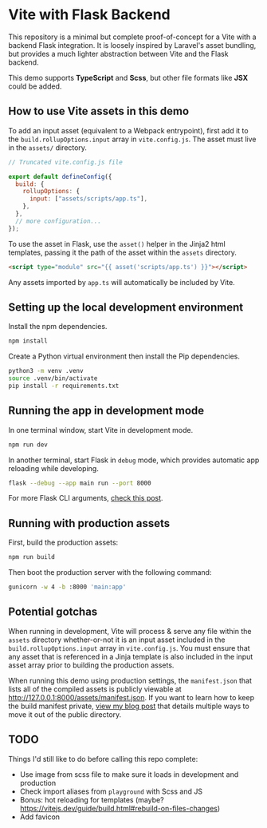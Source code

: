 # Vite with Flask Backend

This repository is a minimal but complete proof-of-concept for a Vite with a backend Flask integration. It is loosely inspired by Laravel's asset bundling, but provides a much lighter abstraction between Vite and the Flask backend.

This demo supports **TypeScript** and **Scss**, but other file formats like **JSX** could be added.

## How to use Vite assets in this demo

To add an input asset (equivalent to a Webpack entrypoint), first add it to the `build.rollupOptions.input` array in `vite.config.js`. The asset must live in the `assets/` directory.

```js
// Truncated vite.config.js file

export default defineConfig({
  build: {
    rollupOptions: {
      input: ["assets/scripts/app.ts"],
    },
  },
  // more configuration...
});
```

To use the asset in Flask, use the `asset()` helper in the Jinja2 html templates, passing it the path of the asset within the `assets` directory.

```html
<script type="module" src="{{ asset('scripts/app.ts') }}"></script>
```

Any assets imported by `app.ts` will automatically be included by Vite.

## Setting up the local development environment

Install the npm dependencies.

```sh
npm install
```

Create a Python virtual environment then install the Pip dependencies.

```sh
python3 -m venv .venv
source .venv/bin/activate
pip install -r requirements.txt
```

## Running the app in development mode

In one terminal window, start Vite in development mode.

```sh
npm run dev
```

In another terminal, start Flask in `debug` mode, which provides automatic app reloading while developing.

```sh
flask --debug --app main run --port 8000
```

For more Flask CLI arguments, [check this post](https://geekpython.medium.com/how-to-run-flask-app-from-the-command-line-in-windows-4b9865059a9c).

## Running with production assets

First, build the production assets:

```sh
npm run build
```

Then boot the production server with the following command:

```sh
gunicorn -w 4 -b :8000 'main:app'
```

## Potential gotchas

When running in development, Vite will process & serve any file within the `assets` directory whether-or-not it is an input asset included in the `build.rollupOptions.input` array in `vite.config.js`. You must ensure that any asset that is referenced in a Jinja template is also included in the input asset array prior to building the production assets.

When running this demo using production settings, the `manifest.json` that lists all of the compiled assets is publicly viewable at http://127.0.0.1:8000/assets/manifest.json. If you want to learn how to keep the build manifest private, [view my blog post](https://dev.to/tylerlwsmith/move-manifestjson-to-outdirs-parent-directory-in-vite-5-5fpf) that details multiple ways to move it out of the public directory.

## TODO

Things I'd still like to do before calling this repo complete:

- Use image from scss file to make sure it loads in development and production
- Check import aliases from `playground` with Scss and JS
- Bonus: hot reloading for templates (maybe? https://vitejs.dev/guide/build.html#rebuild-on-files-changes)
- Add favicon
